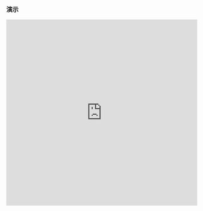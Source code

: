 ###  演示

<iframe height=498 width=510 src="http://player.youku.com/embed/XNDA4ODExOTkyOA==" frameborder=0 allowfullscreen></iframe>

